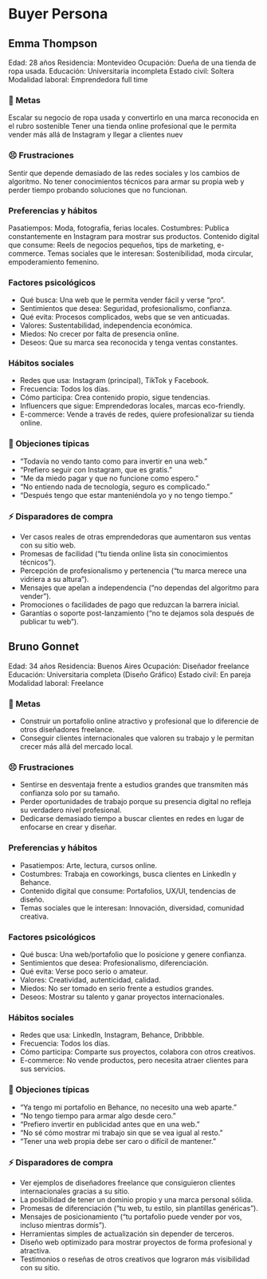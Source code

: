 # Buyer Persona 

## Emma Thompson
Edad: 28 años
Residencia: Montevideo
Ocupación: Dueña de una tienda de ropa usada.
Educación: Universitaria incompleta
Estado civil: Soltera
Modalidad laboral: Emprendedora full time

### 🎯 Metas
Escalar su negocio de ropa usada y convertirlo en una marca reconocida en el rubro sostenible
Tener una tienda online profesional que le permita vender más allá de Instagram y llegar a clientes nuev

### 😣 Frustraciones
Sentir que depende demasiado de las redes sociales y los cambios de algoritmo.
No tener conocimientos técnicos para armar su propia web y perder tiempo probando soluciones que no funcionan.

### Preferencias y hábitos
Pasatiempos: Moda, fotografía, ferias locales.
Costumbres: Publica constantemente en Instagram para mostrar sus productos. 
Contenido digital que consume: Reels de negocios pequeños, tips de marketing, e-commerce.
Temas sociales que le interesan: Sostenibilidad, moda circular, empoderamiento femenino.

### Factores psicológicos
- Qué busca: Una web que le permita vender fácil y verse “pro”.
- Sentimientos que desea: Seguridad, profesionalismo, confianza.
- Qué evita: Procesos complicados, webs que se ven anticuadas.
- Valores: Sustentabilidad, independencia económica.
- Miedos: No crecer por falta de presencia online.
- Deseos: Que su marca sea reconocida y tenga ventas constantes.

### Hábitos sociales
- Redes que usa: Instagram (principal), TikTok y Facebook.
- Frecuencia: Todos los días.
- Cómo participa: Crea contenido propio, sigue tendencias.
- Influencers que sigue: Emprendedoras locales, marcas eco-friendly.
- E-commerce: Vende a través de redes, quiere profesionalizar su tienda online. 

### 🚫 Objeciones típicas
- “Todavía no vendo tanto como para invertir en una web.”
- “Prefiero seguir con Instagram, que es gratis.”
- “Me da miedo pagar y que no funcione como espero.”
- “No entiendo nada de tecnología, seguro es complicado.”
- “Después tengo que estar manteniéndola yo y no tengo tiempo.”

### ⚡ Disparadores de compra
- Ver casos reales de otras emprendedoras que aumentaron sus ventas con su sitio web.
- Promesas de facilidad (“tu tienda online lista sin conocimientos técnicos”).
- Percepción de profesionalismo y pertenencia (“tu marca merece una vidriera a su altura”).
- Mensajes que apelan a independencia (“no dependas del algoritmo para vender”).
- Promociones o facilidades de pago que reduzcan la barrera inicial.
- Garantías o soporte post-lanzamiento (“no te dejamos sola después de publicar tu web”).

## Bruno Gonnet
Edad: 34 años
Residencia: Buenos Aires
Ocupación: Diseñador freelance
Educación: Universitaria completa 
(Diseño Gráfico)
Estado civil: En pareja
Modalidad laboral: Freelance

### 🎯 Metas
- Construir un portafolio online atractivo y profesional que lo diferencie de otros diseñadores freelance.
- Conseguir clientes internacionales que valoren su trabajo y le permitan crecer más allá del mercado local.

### 😣 Frustraciones
- Sentirse en desventaja frente a estudios grandes que transmiten más confianza solo por su tamaño.
- Perder oportunidades de trabajo porque su presencia digital no refleja su verdadero nivel profesional.
- Dedicarse demasiado tiempo a buscar clientes en redes en lugar de enfocarse en crear y diseñar.

### Preferencias y hábitos
- Pasatiempos: Arte, lectura, cursos online.
- Costumbres: Trabaja en coworkings, busca clientes en LinkedIn y Behance.
- Contenido digital que consume: Portafolios, UX/UI, tendencias de diseño.
- Temas sociales que le interesan: Innovación, diversidad, comunidad creativa.

### Factores psicológicos
- Qué busca: Una web/portafolio que lo posicione y genere confianza.
- Sentimientos que desea: Profesionalismo, diferenciación.
- Qué evita: Verse poco serio o amateur.
- Valores: Creatividad, autenticidad, calidad.
- Miedos: No ser tomado en serio frente a estudios grandes.
- Deseos: Mostrar su talento y ganar proyectos internacionales.

### Hábitos sociales
- Redes que usa: LinkedIn, Instagram, Behance, Dribbble.
- Frecuencia: Todos los días.
- Cómo participa: Comparte sus proyectos, colabora con otros creativos.
- E-commerce: No vende productos, pero necesita atraer clientes para sus servicios.

### 🚫 Objeciones típicas
- “Ya tengo mi portafolio en Behance, no necesito una web aparte.”
- “No tengo tiempo para armar algo desde cero.”
- “Prefiero invertir en publicidad antes que en una web.”
- “No sé cómo mostrar mi trabajo sin que se vea igual al resto.”
- “Tener una web propia debe ser caro o difícil de mantener.”

### ⚡ Disparadores de compra
- Ver ejemplos de diseñadores freelance que consiguieron clientes internacionales gracias a su sitio.
- La posibilidad de tener un dominio propio y una marca personal sólida.
- Promesas de diferenciación (“tu web, tu estilo, sin plantillas genéricas”).
- Mensajes de posicionamiento (“tu portafolio puede vender por vos, incluso mientras dormís”).
- Herramientas simples de actualización sin depender de terceros.
- Diseño web optimizado para mostrar proyectos de forma profesional y atractiva.
- Testimonios o reseñas de otros creativos que lograron más visibilidad con su sitio.